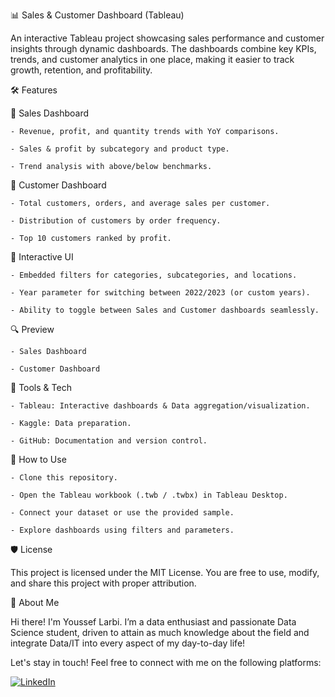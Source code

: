 📊 Sales & Customer Dashboard (Tableau)


An interactive Tableau project showcasing sales performance and customer insights through dynamic dashboards. The dashboards combine key KPIs, trends, and customer analytics in one place, making it easier to track growth, retention, and profitability.


🛠️ Features


🔹 Sales Dashboard


    - Revenue, profit, and quantity trends with YoY comparisons.

    - Sales & profit by subcategory and product type.

    - Trend analysis with above/below benchmarks.


🔹 Customer Dashboard


    - Total customers, orders, and average sales per customer.

    - Distribution of customers by order frequency.

    - Top 10 customers ranked by profit.


📱 Interactive UI


    - Embedded filters for categories, subcategories, and locations.

    - Year parameter for switching between 2022/2023 (or custom years).

    - Ability to toggle between Sales and Customer dashboards seamlessly.


🔍 Preview


    - Sales Dashboard

    - Customer Dashboard


🧰 Tools & Tech


    - Tableau: Interactive dashboards & Data aggregation/visualization.

    - Kaggle: Data preparation.

    - GitHub: Documentation and version control.


🔹 How to Use


    - Clone this repository.

    - Open the Tableau workbook (.twb / .twbx) in Tableau Desktop.

    - Connect your dataset or use the provided sample.

    - Explore dashboards using filters and parameters.


🛡️ License

This project is licensed under the MIT License. You are free to use, modify, and share this project with proper attribution.

🌟 About Me

Hi there! I'm Youssef Larbi. I’m a data enthusiast and passionate Data Science student, driven to attain as much knowledge about the field and integrate Data/IT into every aspect of my day-to-day life!

Let's stay in touch! Feel free to connect with me on the following platforms:

[![LinkedIn](https://img.shields.io/badge/LinkedIn-0077B5?style=for-the-badge&logo=linkedin&logoColor=white)](https://www.linkedin.com/in/youssef-larbi-1350a5283/)
